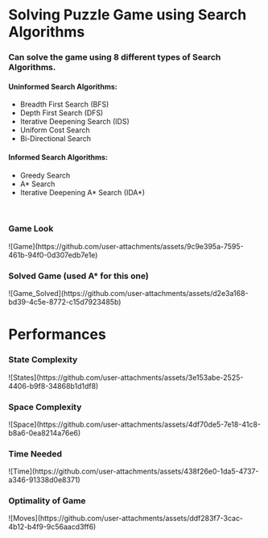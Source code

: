 <H1>Solving Puzzle Game using Search Algorithms</H1>  
<H3>Can solve the game using 8 different types of Search Algorithms.</H3>
<H4>Uninformed Search Algorithms:</H4>
<ul>
    <li>Breadth First Search (BFS)</li>
    <li>Depth First Search (DFS)</li>
    <li>Iterative Deepening Search (IDS)</li>
    <li>Uniform Cost Search</li>
    <li>Bi-Directional Search</li>
</ul>
<H4>Informed Search Algorithms:</H4>
<ul>
    <li>Greedy Search</li>
    <li>A* Search</li>
    <li>Iterative Deepening A* Search (IDA*)</li>
</ul>
<br>
<H3>Game Look</H3>
![Game](https://github.com/user-attachments/assets/9c9e395a-7595-461b-94f0-0d307edb7e1e)

<H3>Solved Game (used A* for this one)</H3>
![Game_Solved](https://github.com/user-attachments/assets/d2e3a168-bd39-4c5e-8772-c15d7923485b)

<H1>Performances</H1>
<H3>State Complexity</H3>
![States](https://github.com/user-attachments/assets/3e153abe-2525-4406-b9f8-34868b1d1df8)

<H3>Space Complexity</H3>
![Space](https://github.com/user-attachments/assets/4df70de5-7e18-41c8-b8a6-0ea8214a76e6)

<H3>Time Needed</H3>
![Time](https://github.com/user-attachments/assets/438f26e0-1da5-4737-a346-91338d0e8371)

<H3>Optimality of Game</H3>
![Moves](https://github.com/user-attachments/assets/ddf283f7-3cac-4b12-b4f9-9c56aacd3ff6)
